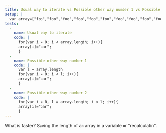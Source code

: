 ```yaml
---
title: Usual way to iterate vs Possible other way number 1 vs Possible other way number 2
setup: |
  var array=["foo","foo","foo","foo","foo","foo","foo","foo","foo","foo","foo","foo","foo","foo","foo","foo","foo","foo","foo","foo","foo","foo","foo","foo","foo","foo","foo","foo","foo","foo","foo","foo","foo","foo","foo","foo","foo","foo","foo","foo","foo","foo","foo","foo","foo","foo","foo","foo","foo","foo","foo","foo","foo","foo","foo","foo","foo","foo","foo","foo","foo","foo","foo","foo","foo","foo","foo","foo","foo","foo","foo","foo","foo","foo","foo","foo","foo","foo","foo","foo","foo","foo","foo","foo","foo","foo","foo","foo","foo","foo","foo","foo","foo","foo","foo","foo","foo","foo","foo","foo","foo","foo","foo","foo","foo","foo","foo","foo","foo","foo","foo","foo","foo","foo","foo","foo","foo","foo","foo","foo","foo","foo","foo","foo","foo","foo","foo","foo","foo","foo","foo","foo","foo","foo","foo","foo","foo","foo","foo","foo","foo","foo","foo","foo","foo","foo","foo","foo","foo","foo","foo","foo","foo","foo","foo","foo","foo","foo","foo","foo","foo","foo","foo","foo","foo","foo","foo","foo","foo","foo","foo","foo","foo","foo","foo","foo","foo","foo","foo","foo","foo","foo","foo","foo","foo","foo","foo","foo","foo","foo","foo","foo","foo","foo","foo","foo","foo","foo","foo","foo","foo","foo","foo","foo","foo","foo","foo","foo","foo","foo","foo","foo","foo","foo","foo","foo","foo","foo","foo","foo","foo","foo","foo","foo","foo","foo","foo","foo","foo","foo","foo","foo","foo","foo","foo","foo","foo","foo","foo","foo","foo","foo","foo","foo","foo","foo","foo","foo","foo","foo","foo","foo","foo","foo","foo","foo","foo","foo","foo","foo","foo","foo","foo","foo","foo","foo","foo","foo","foo","foo","foo","foo","foo","foo","foo","foo","foo","foo","foo","foo","foo","foo","foo","foo","foo","foo","foo","foo","foo","foo","foo","foo","foo","foo","foo","foo","foo","foo","foo","foo","foo","foo","foo","foo","foo","foo","foo","foo","foo","foo","foo","foo","foo","foo","foo","foo","foo","foo","foo","foo","foo","foo","foo","foo","foo","foo","foo","foo","foo","foo","foo","foo","foo","foo","foo","foo","foo","foo","foo","foo","foo","foo","foo","foo","foo","foo","foo","foo","foo","foo","foo","foo","foo","foo","foo","foo","foo","foo","foo","foo","foo","foo","foo","foo","foo","foo","foo","foo","foo","foo","foo","foo","foo","foo","foo","foo","foo","foo","foo","foo","foo","foo","foo","foo","foo","foo","foo","foo","foo","foo","foo","foo","foo","foo","foo","foo","foo","foo","foo","foo","foo","foo","foo","foo","foo","foo","foo","foo","foo","foo","foo","foo","foo","foo","foo","foo","foo","foo","foo","foo","foo","foo","foo","foo","foo","foo","foo","foo","foo","foo","foo","foo","foo","foo","foo","foo","foo","foo","foo","foo","foo","foo","foo","foo","foo","foo","foo","foo","foo","foo","foo","foo","foo","foo","foo","foo","foo","foo","foo","foo","foo","foo","foo","foo","foo","foo","foo","foo","foo","foo","foo","foo","foo","foo","foo","foo","foo","foo","foo","foo","foo","foo","foo","foo","foo","foo","foo","foo","foo","foo","foo","foo","foo","foo","foo","foo","foo","foo","foo","foo"];
tests:
  -
    name: Usual way to iterate
    code: |
      for(var i = 0; i < array.length; i++){
      array[i]="bar";
      }
  -
    name: Possible other way number 1
    code: |
      var l = array.length
      for(var i = 0; i < l; i++){
      array[i]="bar";
      }
  -
    name: Possible other way number 2
    code: |
      for(var i = 0, l = array.length; i < l; i++){
      array[i]="bar";
      }
---
```

What is faster? Saving the length of an array in a variable or "recalculatin".
